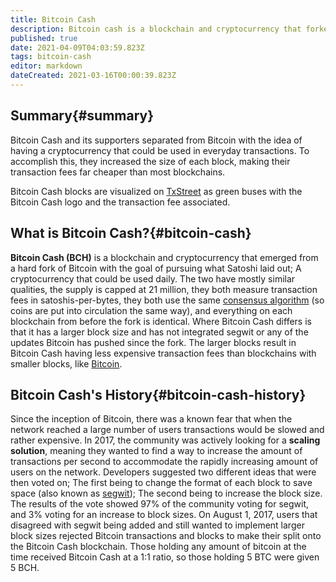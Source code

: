 ```yaml
---
title: Bitcoin Cash
description: Bitcoin cash is a blockchain and cryptocurrency that forked from Bitcoin.
published: true
date: 2021-04-09T04:03:59.823Z
tags: bitcoin-cash
editor: markdown
dateCreated: 2021-03-16T00:00:39.823Z
---
```


## Summary{#summary}

Bitcoin Cash and its supporters separated from Bitcoin with the idea of having a cryptocurrency that could be used in everyday transactions. To accomplish this, they increased the size of each block, making their transaction fees far cheaper than most blockchains. 

Bitcoin Cash blocks are visualized on [TxStreet](https://www.txstreet.com) as green buses with the Bitcoin Cash logo and the transaction fee associated.

## What is Bitcoin Cash?{#bitcoin-cash}

**Bitcoin Cash (BCH)** is a blockchain and cryptocurrency that emerged from a hard fork of Bitcoin with the goal of pursuing what Satoshi laid out; A cryptocurrency that could be used daily. The two have mostly similar qualities, the supply is capped at 21 million, they both measure transaction fees in satoshis-per-bytes, they both use the same [consensus algorithm](#consensus-algorithm) (so coins are put into circulation the same way), and everything on each blockchain from before the fork is identical. Where Bitcoin Cash differs is that it has a larger block size and has not integrated segwit or any of the updates Bitcoin has pushed since the fork. The larger blocks result in Bitcoin Cash having less expensive transaction fees than blockchains with smaller blocks, like [Bitcoin](#bitcoin).

## Bitcoin Cash's History{#bitcoin-cash-history}

Since the inception of Bitcoin, there was a known fear that when the network reached a large number of users transactions would be slowed and rather expensive. In 2017, the community was actively looking for a **scaling solution**, meaning they wanted to find a way to increase the amount of transactions per second to accommodate the rapidly increasing amount of users on the network. Developers suggested two different ideas that were then voted on; The first being to change the format of each block to save space (also known as [segwit](#segwit)); The second being to increase the block size. The results of the vote showed 97% of the community voting for segwit, and 3% voting for an increase to block sizes. On August 1, 2017, users that disagreed with segwit being added and still wanted to implement larger block sizes rejected Bitcoin transactions and blocks to make their split onto the Bitcoin Cash blockchain. Those holding any amount of bitcoin at the time received Bitcoin Cash at a 1:1 ratio, so those holding 5 BTC were given 5 BCH.
